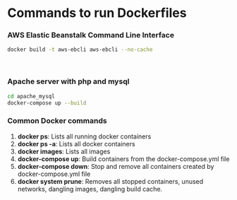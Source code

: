 # Commands to run Dockerfiles

### **AWS Elastic Beanstalk Command Line Interface** <br>
```bash
docker build -t aws-ebcli aws-ebcli --no-cache
```

<br>

### **Apache server with php and mysql** <br>
```bash
cd apache_mysql
docker-compose up --build
```

### **Common Docker commands**
1. **docker ps**: Lists all running docker containers
2. **docker ps -a**: Lists all docker containers
3. **docker images**: Lists all images
4. **docker-compose up**: Build containers from the docker-compose.yml file
5. **docker-compose down**: Stop and remove all containers created by docker-compose.yml file
6. **docker system prune**: Removes all stopped containers, unused networks, dangling images, dangling build cache.